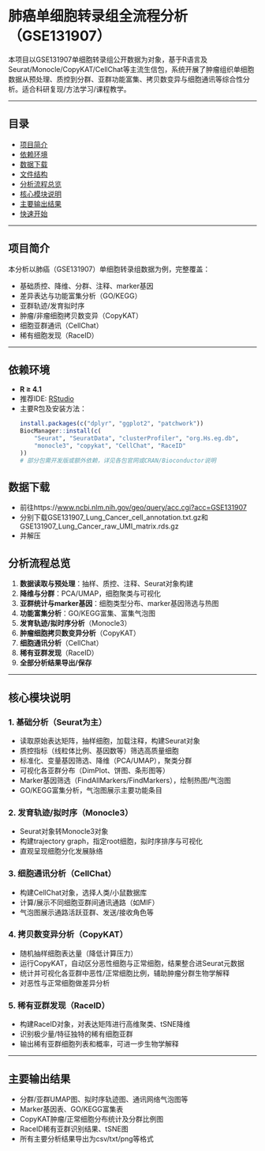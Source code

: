 # 肺癌单细胞转录组全流程分析（GSE131907）

本项目以GSE131907单细胞转录组公开数据为对象，基于R语言及Seurat/Monocle/CopyKAT/CellChat等主流生信包，系统开展了肿瘤组织单细胞数据从预处理、质控到分群、亚群功能富集、拷贝数变异与细胞通讯等综合性分析。适合科研复现/方法学习/课程教学。

---

## 目录

- [项目简介](#项目简介)
- [依赖环境](#依赖环境)
- [数据下载](#数据下载)
- [文件结构](#文件结构)
- [分析流程总览](#分析流程总览)
- [核心模块说明](#核心模块说明)
- [主要输出结果](#主要输出结果)
- [快速开始](#快速开始)

---

## 项目简介

本分析以肺癌（GSE131907）单细胞转录组数据为例，完整覆盖：
- 基础质控、降维、分群、注释、marker基因
- 差异表达与功能富集分析（GO/KEGG）
- 亚群轨迹/发育拟时序
- 肿瘤/非瘤细胞拷贝数变异（CopyKAT）
- 细胞亚群通讯（CellChat）
- 稀有细胞发现（RaceID）

---

## 依赖环境

- **R ≥ 4.1**
- 推荐IDE: [RStudio](https://posit.co/download/rstudio-desktop/)
- 主要R包及安装方法：
  ```r
  install.packages(c("dplyr", "ggplot2", "patchwork"))
  BiocManager::install(c(
      "Seurat", "SeuratData", "clusterProfiler", "org.Hs.eg.db",
      "monocle3", "copykat", "CellChat", "RaceID"
  ))
  # 部分包需开发版或额外依赖，详见各包官网或CRAN/Bioconductor说明

## 数据下载

- 前往https://www.ncbi.nlm.nih.gov/geo/query/acc.cgi?acc=GSE131907
- 分别下载GSE131907_Lung_Cancer_cell_annotation.txt.gz和GSE131907_Lung_Cancer_raw_UMI_matrix.rds.gz
- 并解压

## 分析流程总览

1. **数据读取与预处理**：抽样、质控、注释、Seurat对象构建
2. **降维与分群**：PCA/UMAP，细胞聚类与可视化
3. **亚群统计与marker基因**：细胞类型分布、marker基因筛选与热图
4. **功能富集分析**：GO/KEGG富集、富集气泡图
5. **发育轨迹/拟时序分析**（Monocle3）
6. **肿瘤细胞拷贝数变异分析**（CopyKAT）
7. **细胞通讯分析**（CellChat）
8. **稀有亚群发现**（RaceID）
9. **全部分析结果导出/保存**

------

## 核心模块说明

### 1. 基础分析（Seurat为主）

- 读取原始表达矩阵，抽样细胞，加载注释，构建Seurat对象
- 质控指标（线粒体比例、基因数等）筛选高质量细胞
- 标准化、变量基因筛选、降维（PCA/UMAP），聚类分群
- 可视化各亚群分布（DimPlot、饼图、条形图等）
- Marker基因筛选（FindAllMarkers/FindMarkers），绘制热图/气泡图
- GO/KEGG富集分析，气泡图展示主要功能条目

### 2. 发育轨迹/拟时序（Monocle3）

- Seurat对象转Monocle3对象
- 构建trajectory graph，指定root细胞，拟时序排序与可视化
- 直观呈现细胞分化发展脉络

### 3. 细胞通讯分析（CellChat）

- 构建CellChat对象，选择人类/小鼠数据库
- 计算/展示不同细胞亚群间通讯通路（如MIF）
- 气泡图展示通路活跃亚群、发送/接收角色等

### 4. 拷贝数变异分析（CopyKAT）

- 随机抽样细胞表达量（降低计算压力）
- 运行CopyKAT，自动区分恶性细胞与正常细胞，结果整合进Seurat元数据
- 统计并可视化各亚群中恶性/正常细胞比例，辅助肿瘤分群生物学解释
- 对恶性与正常细胞做差异分析

### 5. 稀有亚群发现（RaceID）

- 构建RaceID对象，对表达矩阵进行高维聚类、tSNE降维
- 识别极少量/特征独特的稀有细胞亚群
- 输出稀有亚群细胞列表和概率，可进一步生物学解释

------

## 主要输出结果

- 分群/亚群UMAP图、拟时序轨迹图、通讯网络气泡图等
- Marker基因表、GO/KEGG富集表
- CopyKAT肿瘤/正常细胞分布统计及分群比例图
- RaceID稀有亚群识别结果、tSNE图
- 所有主要分析结果导出为csv/txt/png等格式
